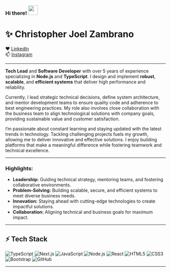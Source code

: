 ### Hi there! <img src="https://media.giphy.com/media/hvRJCLFzcasrR4ia7z/giphy.gif" width="30px"/>

# ✨ Christopher Joel Zambrano

❤️ [LinkedIn](https://www.linkedin.com/in/christopher-joel-zambrano-marcillo/)  
📫 [Instagram](https://www.instagram.com/joel_developer/)

---
**Tech Lead** and **Software Developer** with over 5 years of experience specializing in **Node.js** and **TypeScript**. I design and implement **robust**, **scalable**, and **efficient systems** that deliver high performance and reliability.

Currently, I lead strategic technical decisions, define system architecture, and mentor development teams to ensure quality code and adherence to best engineering practices. My role also involves close collaboration with the business team to align technological solutions with company goals, providing sustainable value and customer satisfaction.

I’m passionate about constant learning and staying updated with the latest trends in technology. Tackling challenging projects fuels my growth, allowing me to deliver innovative and effective solutions. I enjoy building platforms that make a meaningful difference while fostering teamwork and technical excellence.

---

### Highlights:
- **Leadership:** Guiding technical strategy, mentoring teams, and fostering collaborative environments.
- **Problem-Solving:** Building scalable, secure, and efficient systems to meet diverse business needs.
- **Innovation:** Staying ahead with cutting-edge technologies to create impactful solutions.
- **Collaboration:** Aligning technical and business goals for maximum impact.

---

## ⚡ Tech Stack
![TypeScript](https://img.shields.io/badge/-TypeScript-black?style=flat-square&logo=typescript)
![Next.js](https://img.shields.io/badge/-Next.js-black?style=flat-square&logo=next.js)
![JavaScript](https://img.shields.io/badge/-JavaScript-black?style=flat-square&logo=javascript)
![Node.js](https://img.shields.io/badge/-Node.js-black?style=flat-square&logo=node.js)
![React](https://img.shields.io/badge/-React-black?style=flat-square&logo=react)
![HTML5](https://img.shields.io/badge/-HTML5-E34F26?style=flat-square&logo=html5&logoColor=white)
![CSS3](https://img.shields.io/badge/-CSS3-1572B6?style=flat-square&logo=css3)
![Bootstrap](https://img.shields.io/badge/-Bootstrap-563D7C?style=flat-square&logo=bootstrap)
![GitHub](https://img.shields.io/badge/-GitHub-181717?style=flat-square&logo=github)

---
